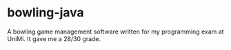 # bowling-java
A bowling game management software written for my programming exam at UniMi. It gave me a 28/30 grade.
